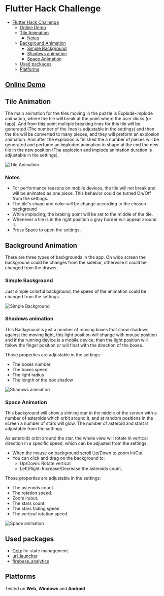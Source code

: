 # Flutter Hack Challenge

- [Flutter Hack Challenge](#flutter-hack-challenge)
  - [Online Demo](#online-demo)
  - [Tile Animation](#tile-animation)
    - [Notes](#notes)
  - [Background Animation](#background-animation)
    - [Simple Background](#simple-background)
    - [Shadows animation](#shadows-animation)
    - [Space Animation](#space-animation)
  - [Used packages](#used-packages)
  - [Platforms](#platforms)

## [Online Demo](https://schabanbo.github.io/puzzle_hack/#/)

## Tile Animation

The main animation for the tiles moving in the puzzle is Explode-implode animation, where the tile will break at the point where the user clicks (or taps). And from this point multiple breaking lines for this tile will be generated (The number of the lines is adjustable in the settings) and then the tile will be converted to many pieces, and they will preform an explosion animation. And after the explosion is finished the a number of pieces will be generated and perfume an imploded animation to shape at the end the new tile in the new position (The explosion and implode animation duration is adjustable in the settings).

![Tile Animation](https://github.com/SchabanBo/puzzle_hack/tree/master/Screenshots/Explode.PNG)

### Notes

- For performance reasons on mobile devices, the tile will not break and will be animated as one piece. This behavior could be turned On/Off from the settings.
- The tile's shape and color will be change according to the chosen background
- While imploding, the braking point will be set to the middle of the tile.
- Whenever a tile is in the right position a gray border will appear around it.
- Press Space to open the settings.

## Background Animation

There are three types of backgrounds in the app. On wide screen the background could be changes from the sidebar, otherwise it could be changed from the drawer.

### Simple Background

Just simple colorful background, the speed of the animation could be changed from the settings.

![Simple Background](https://github.com/SchabanBo/puzzle_hack/tree/master/Screenshots/Background_Simple.PNG)

### Shadows animation

This Background is just a number of moving boxes that show shadows against the moving light, this light position will change with mouse position and if the running device is a mobile device, then the light position will follow the finger position or will float with the direction of the boxes.

Those properties are adjustable in the settings:

- The boxes number
- The boxes speed
- The light radius
- The length of the box shadow

![ Shadows animation](https://github.com/SchabanBo/puzzle_hack/tree/master/Screenshots/Background_Shadows.PNG)

### Space Animation

This background will show a shining star in the middle of the screen with a number of asteroids which orbit around it, and at random positions in the screen a number of stars will glow. The number of asteroid and start is adjustable from the settings.

As asteroids orbit around the star, the whole view will rotate in vertical direction in a specific speed, which can be adjusted from the settings.

- When the mouse on background scroll Up/Down to zoom In/Out
- You can click and drag on the background to:
  - Up/Down: Rotate vertical
  - Left/Right: Increase/Decrease the asteroids count.

Those properties are adjustable in the settings:

- The asteroids count.
- The rotation speed.
- Zoom in/out.
- The stars count.
- The stars fading speed.
- The vertical rotation speed.

![ Space animation](https://github.com/SchabanBo/puzzle_hack/tree/master/Screenshots/Background_Space.PNG)

## Used packages

- [Getx](https://pub.dev/packages/get) for state management.
- [url_launcher](https://pub.dev/packages/url_launcher)
- [firebase_analytics](https://pub.dev/packages/firebase_analytics)

## Platforms

Tested on **Web**, **Windows** and **Android**

